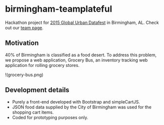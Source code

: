 # birmingham-teamplateful
Hackathon project for <a href="https://sites.google.com/a/datafest.net/globalurbandatafest/">2015 Global Urban Datafest</a> in Birmingham, AL. Check out our <a href="https://sites.google.com/a/datafest.net/globalurbandatafest/projects/grocery-bus">team page</a>. 

## Motivation
40% of Birmingham is classified as a food desert. To address this problem, we propose a web application, Grocery Bus, an inventory tracking web application for rolling grocery stores.

!(grocery-bus.png)

## Development details
* Purely a front-end developed with Bootstrap and simpleCartJS.
* JSON food data supplied by the City of Birmingham was used for the shopping cart items. 
* Coded for prototyping purposes only.


